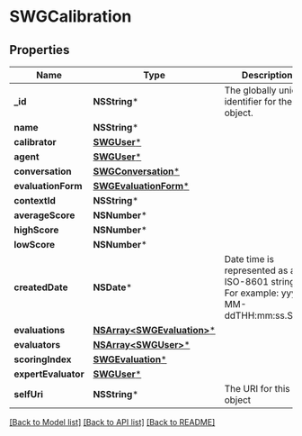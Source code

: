# SWGCalibration

## Properties
Name | Type | Description | Notes
------------ | ------------- | ------------- | -------------
**_id** | **NSString*** | The globally unique identifier for the object. | [optional] 
**name** | **NSString*** |  | [optional] 
**calibrator** | [**SWGUser***](SWGUser.md) |  | [optional] 
**agent** | [**SWGUser***](SWGUser.md) |  | [optional] 
**conversation** | [**SWGConversation***](SWGConversation.md) |  | [optional] 
**evaluationForm** | [**SWGEvaluationForm***](SWGEvaluationForm.md) |  | [optional] 
**contextId** | **NSString*** |  | [optional] 
**averageScore** | **NSNumber*** |  | [optional] 
**highScore** | **NSNumber*** |  | [optional] 
**lowScore** | **NSNumber*** |  | [optional] 
**createdDate** | **NSDate*** | Date time is represented as an ISO-8601 string. For example: yyyy-MM-ddTHH:mm:ss.SSSZ | [optional] 
**evaluations** | [**NSArray&lt;SWGEvaluation&gt;***](SWGEvaluation.md) |  | [optional] 
**evaluators** | [**NSArray&lt;SWGUser&gt;***](SWGUser.md) |  | [optional] 
**scoringIndex** | [**SWGEvaluation***](SWGEvaluation.md) |  | [optional] 
**expertEvaluator** | [**SWGUser***](SWGUser.md) |  | [optional] 
**selfUri** | **NSString*** | The URI for this object | [optional] 

[[Back to Model list]](../README.md#documentation-for-models) [[Back to API list]](../README.md#documentation-for-api-endpoints) [[Back to README]](../README.md)



